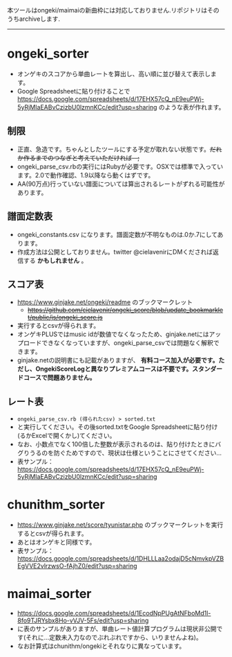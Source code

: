 本ツールはongeki/maimaiの新曲枠には対応しておりません.リポジトリはそのうちarchiveします.

----

# ongeki_sorter

- オンゲキのスコアから単曲レートを算出し、高い順に並び替えて表示します。
- Google Spreadsheetに貼り付けることで https://docs.google.com/spreadsheets/d/17EHX57cQ_nE9euPWj-5yRjMIaEABvCzizbU0lzmnKCc/edit?usp=sharing のような表が作れます。

## 制限
- 正直、急造です。ちゃんとしたツールにする予定が取れない状態です。~~だれか作るまでのつなぎと考えていただければ--;~~
- ongeki_parse_csv.rbの実行にはRubyが必要です。OSXでは標準で入っています。2.0で動作確認、1.9以降なら動くはずです。
- AA(90万点)行っていない譜面については算出されるレートがずれる可能性があります。

## 譜面定数表

- ongeki_constants.csv になります。譜面定数が不明なものは.0か.7にしてあります。
- 作成方法は公開としておりません。twitter @cielavenirにDMくだされば返信する **かもしれません** 。

## スコア表

- https://www.ginjake.net/ongeki/readme のブックマークレット
    - ~~https://github.com/cielavenir/ongeki_score/blob/update_bookmarklet/public/js/ongeki_score.js~~
- 実行するとcsvが得られます。
- オンゲキPLUSではmusic idが数値でなくなったため、ginjake.netにはアップロードできなくなっていますが、ongeki_parse_csvでは問題なく解釈できます。
- ginjake.netの説明書にも記載がありますが、 **有料コース加入が必要です。ただし、OngekiScoreLogと異なりプレミアムコースは不要です。スタンダードコースで問題ありません。**

## レート表

- `ongeki_parse_csv.rb (得られたcsv) > sorted.txt`
- と実行してください。その後sorted.txtをGoogle Spreadsheetに貼り付け(るかExcelで開くかし)てください。
- なお、小数点でなく100倍した整数が表示されるのは、貼り付けたときにバグりうるのを防ぐためですので、現状は仕様ということにさせてください…
- 表サンプル：https://docs.google.com/spreadsheets/d/17EHX57cQ_nE9euPWj-5yRjMIaEABvCzizbU0lzmnKCc/edit?usp=sharing

# chunithm_sorter
- https://www.ginjake.net/score/tyunistar.php のブックマークレットを実行するとcsvが得られます。
- あとはオンゲキと同様です。
- 表サンプル：https://docs.google.com/spreadsheets/d/1DHLLLaa2odajD5cNmvkpVZBEgVVE2vlrzwsO-fAjhZ0/edit?usp=sharing

# maimai_sorter
- https://docs.google.com/spreadsheets/d/1EcodNpPUgAtNFboMd1l-8fo9TJRYsbx8Ho-vVJV-5Fs/edit?usp=sharing
- に表のサンプルがありますが、単曲レート値計算プログラムは現状非公開です(それに…定数未入力なのでぶれぶれですから、いりませんよね)。
- なお計算式はchunithm/ongekiとそれなりに異なっています。

